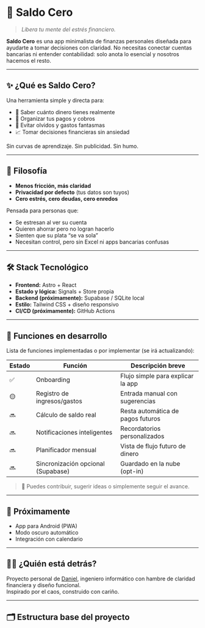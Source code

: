 # 💸 Saldo Cero

> _Libera tu mente del estrés financiero._

**Saldo Cero** es una app minimalista de finanzas personales diseñada para ayudarte a tomar decisiones con claridad. No necesitas conectar cuentas bancarias ni entender contabilidad: solo anota lo esencial y nosotros hacemos el resto.

---

## ✨ ¿Qué es Saldo Cero?

Una herramienta simple y directa para:

- 📌 Saber cuánto dinero tienes realmente  
- 📅 Organizar tus pagos y cobros  
- 🚨 Evitar olvidos y gastos fantasmas  
- 📈 Tomar decisiones financieras sin ansiedad

Sin curvas de aprendizaje. Sin publicidad. Sin humo.

---

## 🧠 Filosofía

- **Menos fricción, más claridad**  
- **Privacidad por defecto** (tus datos son tuyos)  
- **Cero estrés, cero deudas, cero enredos**

Pensada para personas que:

- Se estresan al ver su cuenta
- Quieren ahorrar pero no logran hacerlo
- Sienten que su plata “se va sola”
- Necesitan control, pero sin Excel ni apps bancarias confusas

---

## 🛠️ Stack Tecnológico

- **Frontend:** Astro + React  
- **Estado y lógica:** Signals + Store propia  
- **Backend (próximamente):** Supabase / SQLite local  
- **Estilo:** Tailwind CSS + diseño responsivo 
- **CI/CD (próximamente):** GitHub Actions

---

## 🚧 Funciones en desarrollo

Lista de funciones implementadas o por implementar (se irá actualizando):

| Estado | Función                              | Descripción breve                        |
|--------|--------------------------------------|-------------------------------------------|
| ✅     | Onboarding                           | Flujo simple para explicar la app         |
| 🟡     | Registro de ingresos/gastos          | Entrada manual con sugerencias            |
| 🔜     | Cálculo de saldo real                | Resta automática de pagos futuros         |
| 🔜     | Notificaciones inteligentes          | Recordatorios personalizados              |
| 🔜     | Planificador mensual                 | Vista de flujo futuro de dinero           |
| 🔜     | Sincronización opcional (Supabase)   | Guardado en la nube (opt-in)              |

> 🧩 Puedes contribuir, sugerir ideas o simplemente seguir el avance.

---

## 📲 Próximamente

- App para Android (PWA)
- Modo oscuro automático
- Integración con calendario

---

## 🧑‍💻 ¿Quién está detrás?

Proyecto personal de [Daniel](https://github.com/cldrojas), ingeniero informático con hambre de claridad financiera y diseño funcional.  
Inspirado por el caos, construido con cariño.

---

## 🗂 Estructura base del proyecto

